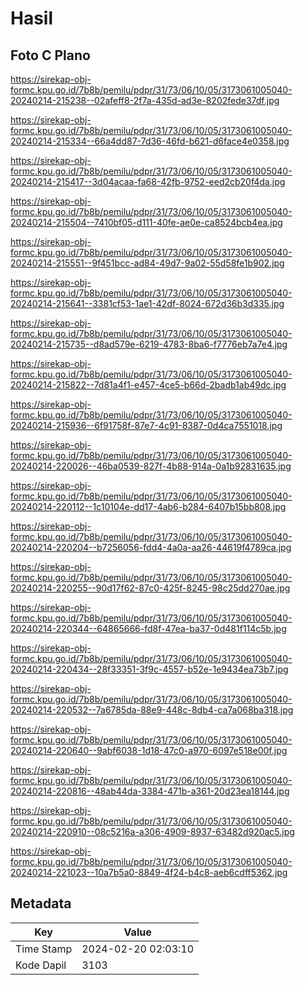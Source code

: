 # Hasil

## Foto C Plano

https://sirekap-obj-formc.kpu.go.id/7b8b/pemilu/pdpr/31/73/06/10/05/3173061005040-20240214-215238--02afeff8-2f7a-435d-ad3e-8202fede37df.jpg

https://sirekap-obj-formc.kpu.go.id/7b8b/pemilu/pdpr/31/73/06/10/05/3173061005040-20240214-215334--66a4dd87-7d36-46fd-b621-d6face4e0358.jpg

https://sirekap-obj-formc.kpu.go.id/7b8b/pemilu/pdpr/31/73/06/10/05/3173061005040-20240214-215417--3d04acaa-fa68-42fb-9752-eed2cb20f4da.jpg

https://sirekap-obj-formc.kpu.go.id/7b8b/pemilu/pdpr/31/73/06/10/05/3173061005040-20240214-215504--7410bf05-d111-40fe-ae0e-ca8524bcb4ea.jpg

https://sirekap-obj-formc.kpu.go.id/7b8b/pemilu/pdpr/31/73/06/10/05/3173061005040-20240214-215551--9f451bcc-ad84-49d7-9a02-55d58fe1b902.jpg

https://sirekap-obj-formc.kpu.go.id/7b8b/pemilu/pdpr/31/73/06/10/05/3173061005040-20240214-215641--3381cf53-1ae1-42df-8024-672d36b3d335.jpg

https://sirekap-obj-formc.kpu.go.id/7b8b/pemilu/pdpr/31/73/06/10/05/3173061005040-20240214-215735--d8ad579e-6219-4783-8ba6-f7776eb7a7e4.jpg

https://sirekap-obj-formc.kpu.go.id/7b8b/pemilu/pdpr/31/73/06/10/05/3173061005040-20240214-215822--7d81a4f1-e457-4ce5-b66d-2badb1ab49dc.jpg

https://sirekap-obj-formc.kpu.go.id/7b8b/pemilu/pdpr/31/73/06/10/05/3173061005040-20240214-215936--6f91758f-87e7-4c91-8387-0d4ca7551018.jpg

https://sirekap-obj-formc.kpu.go.id/7b8b/pemilu/pdpr/31/73/06/10/05/3173061005040-20240214-220026--46ba0539-827f-4b88-914a-0a1b92831635.jpg

https://sirekap-obj-formc.kpu.go.id/7b8b/pemilu/pdpr/31/73/06/10/05/3173061005040-20240214-220112--1c10104e-dd17-4ab6-b284-6407b15bb808.jpg

https://sirekap-obj-formc.kpu.go.id/7b8b/pemilu/pdpr/31/73/06/10/05/3173061005040-20240214-220204--b7256056-fdd4-4a0a-aa26-44619f4789ca.jpg

https://sirekap-obj-formc.kpu.go.id/7b8b/pemilu/pdpr/31/73/06/10/05/3173061005040-20240214-220255--90d17f62-87c0-425f-8245-98c25dd270ae.jpg

https://sirekap-obj-formc.kpu.go.id/7b8b/pemilu/pdpr/31/73/06/10/05/3173061005040-20240214-220344--64865666-fd8f-47ea-ba37-0d481f114c5b.jpg

https://sirekap-obj-formc.kpu.go.id/7b8b/pemilu/pdpr/31/73/06/10/05/3173061005040-20240214-220434--28f33351-3f9c-4557-b52e-1e9434ea73b7.jpg

https://sirekap-obj-formc.kpu.go.id/7b8b/pemilu/pdpr/31/73/06/10/05/3173061005040-20240214-220532--7a6785da-88e9-448c-8db4-ca7a068ba318.jpg

https://sirekap-obj-formc.kpu.go.id/7b8b/pemilu/pdpr/31/73/06/10/05/3173061005040-20240214-220640--9abf6038-1d18-47c0-a970-6097e518e00f.jpg

https://sirekap-obj-formc.kpu.go.id/7b8b/pemilu/pdpr/31/73/06/10/05/3173061005040-20240214-220816--48ab44da-3384-471b-a361-20d23ea18144.jpg

https://sirekap-obj-formc.kpu.go.id/7b8b/pemilu/pdpr/31/73/06/10/05/3173061005040-20240214-220910--08c5216a-a306-4909-8937-63482d920ac5.jpg

https://sirekap-obj-formc.kpu.go.id/7b8b/pemilu/pdpr/31/73/06/10/05/3173061005040-20240214-221023--10a7b5a0-8849-4f24-b4c8-aeb6cdff5362.jpg


## Metadata

| Key        | Value               |
| ---------- | ------------------- |
| Time Stamp | 2024-02-20 02:03:10 |
| Kode Dapil | 3103                |



